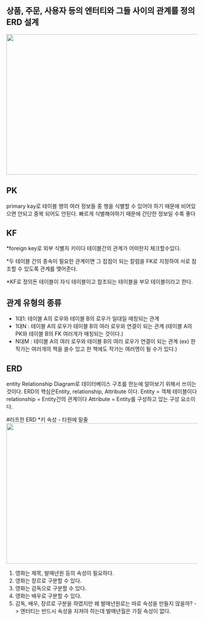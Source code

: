 ## 상품, 주문, 사용자 등의 엔터티와 그들 사이의 관계를 정의 ERD 설계

<img src = "https://github.com/ApptiveDev/study-springboot/assets/64734115/1dba8972-76cb-4ef7-b5af-9ce6ba671f69" width="600" height="370">

## PK

primary kay로 테이블 행의 여러 정보들 중 행을 식별할 수 있어야 하기 때문에 비어있으면 안되고
중복 되어도 안된다. 빠르게 식별해야하기 때문에 간단한 정보일 수록 좋다

## KF

*foreign key로 외부 식별자 키이다 테이블간의 관계가 어떠한지 체크할수있다.

*두 테이블 간의 종속이 필요한 관계이면 그 접점이 되는 칼럼을 FK로 지정하여 서로 참조할 수 있도록 관계를 맺어준다.

*KF로 정의돈 테이블이 자식 테이블이고 참조되는 테이블을 부모 테이블이라고 한다.

## 관계 유형의 종류

* 1대1: 테이블 A의 로우와 테이블 B의 로우가 일대일 매칭되는 관계
* 1대N : 테이블 A의 로우가 테이블 B의 여러 로우와 연결이 되는 관계 (테이블 A의 PK와 테이블 B의 FK 여러개가 매칭되는 것이다.)
* N대M : 테이블 A의 여러 로우와 테이블 B의 여러 로우가 연결이 되는 관계 (ex) 한 작가는 여러개의 책을 쓸수 있고 한 책에도 작가는 여러명이 될 수가 있다.)

## ERD

entity Relationship Diagram로 데이터베이스 구조를 한눈에 알아보기 위해서 쓰이는 것이다.
ERD의 핵심은Entity, relationship, Attribute 이다.
Entity = 객체 테이블이다
relationship = Entity간의 관계이다
Attribute = Entity를 구성하고 있는 구성 요소이다.

#러프한 ERD
*키 속성 - 타원에 밑줄
<img src = "https://github.com/ApptiveDev/study-springboot/assets/64734115/be0a3c4f-4685-4ff1-811e-f558b4e62d17" width="600" height="370">

1. 영화는 제목, 발매년원 등의 속성이 필요하다.
2. 영화는 장르로 구분할 수 있다.
3. 영화는 감독으로 구분할 수 있다.
4. 영화는 배우로 구분할 수 있다.
5. 감독, 배우, 장르로 구분을 하였지만 왜 발매년원로는 따로 속성을 만들지 않을까?
-> 엔터티는 반드시 속성을 지져야 하는데 발매년월은 가질 속성이 없다.

